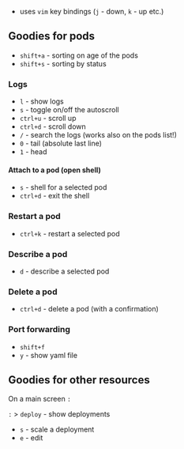 - uses `vim` key bindings (`j` - down, `k` - up etc.)

## Goodies for pods
- `shift+a` - sorting on age of the pods
- `shift+s` - sorting by status

### Logs

- `l` - show logs
- `s` - toggle on/off the autoscroll
- `ctrl+u` - scroll up
- `ctrl+d` - scroll down
- `/`  - search the logs (works also on the pods list!)
- `0` - tail (absolute last line)
- `1` - head

#### Attach to a pod (open shell)

- `s` - shell for a selected pod
- `ctrl+d` - exit the shell

### Restart a pod

- `ctrl+k` - restart a selected pod

### Describe a pod

- `d` - describe a selected pod


### Delete a pod

- `ctrl+d` - delete a pod (with a confirmation)

### Port forwarding

- `shift+f` 
- `y` - show yaml file

## Goodies for other resources

On a main screen `:`

`:` > `deploy` - show deployments

- `s` - scale a deployment
- `e` - edit